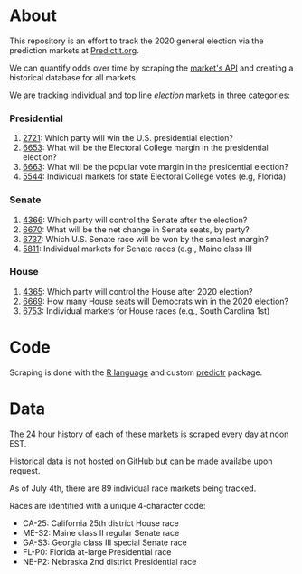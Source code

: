 # About

This repository is an effort to track the 2020 general election via the
prediction markets at [PredictIt.org][pi]. 

We can quantify odds over time by scraping the [market's API][api] and creating
a historical database for all markets.

[pi]: https://www.predictit.org/
[api]:https://www.predictit.org/api/marketdata/all/

We are tracking individual and top line _election_ markets in three categories:

### Presidential

1. [2721]: Which party will win the U.S. presidential election?
2. [6653]: What will be the Electoral College margin in the presidential election? 
3. [6663]: What will be the popular vote margin in the presidential election?
4. [5544]: Individual markets for state Electoral College votes (e.g, Florida)

[2721]: https://www.predictit.org/markets/detail/2721/
[6653]: https://www.predictit.org/markets/detail/6653/
[6663]: https://www.predictit.org/markets/detail/6663/
[5544]: https://www.predictit.org/markets/detail/5544

### Senate

1. [4366]: Which party will control the Senate after the election?
2. [6670]: What will be the net change in Senate seats, by party?
3. [6737]: Which U.S. Senate race will be won by the smallest margin?
4. [5811]: Individual markets for Senate races (e.g., Maine class II)

[4366]: https://www.predictit.org/markets/detail/4366/
[6670]: https://www.predictit.org/markets/detail/6670/
[6737]: https://www.predictit.org/markets/detail/6737/
[5811]: https://www.predictit.org/markets/detail/5811/

### House

1. [4365]: Which party will control the House after 2020 election?
2. [6669]: How many House seats will Democrats win in the 2020 election?
3. [6753]: Individual markets for House races (e.g., South Carolina 1st)

[4365]: https://www.predictit.org/markets/detail/4365/
[6669]: https://www.predictit.org/markets/detail/6669/
[6753]: https://www.predictit.org/markets/detail/6753/

# Code

Scraping is done with the [R language][rlang] and custom [predictr] package.

[rlang]: https://www.r-project.org/
[predictr]: https://github.com/kiernann/predictr

# Data

The 24 hour history of each of these markets is scraped every day at noon EST.

Historical data is not hosted on GitHub but can be made availabe upon request.

As of July 4th, there are 89 individual race markets being tracked.

Races are identified with a unique 4-character code:

* CA-25: California 25th district House race
* ME-S2: Maine class II regular Senate race
* GA-S3: Georgia class III special Senate race
* FL-P0: Florida at-large Presidential race
* NE-P2: Nebraska 2nd district Presidential race
